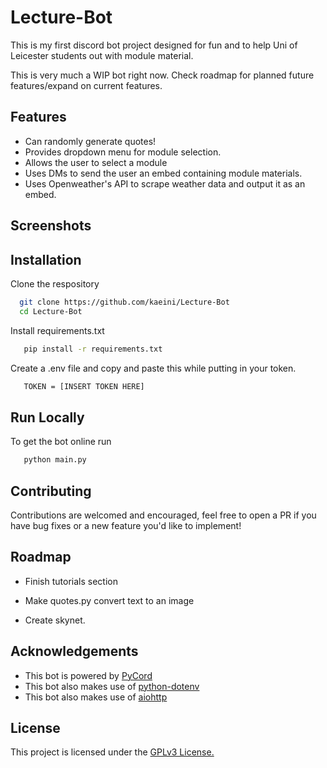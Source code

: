 
# Lecture-Bot

This is my first discord bot project designed for fun and to help Uni of Leicester students out with module material.

This is very much a WIP bot right now. Check roadmap for planned future features/expand on current features.


## Features

- Can randomly generate quotes!
- Provides dropdown menu for module selection.
- Allows the user to select a module
- Uses DMs to send the user an embed containing module materials.
- Uses Openweather's API to scrape weather data and output it as an embed.


## Screenshots

## Installation

Clone the respository

```bash
  git clone https://github.com/kaeini/Lecture-Bot
  cd Lecture-Bot
```

Install requirements.txt

```bash
   pip install -r requirements.txt
```

Create a .env file and copy and paste this while putting in your token.

```bash
   TOKEN = [INSERT TOKEN HERE]
```


## Run Locally

To get the bot online run

```bash
   python main.py
```


## Contributing

Contributions are welcomed and encouraged, feel free to open a PR if you have bug fixes or a new feature you'd like to implement!


## Roadmap

- Finish tutorials section

- Make quotes.py convert text to an image

- Create skynet.


## Acknowledgements

 - This bot is powered by [PyCord](https://github.com/Pycord-Development/pycord)
 - This bot also makes use of [python-dotenv](https://github.com/theskumar/python-dotenv)
 - This bot also makes use of [aiohttp](https://github.com/aio-libs/aiohttp)


## License

This project is licensed under the [GPLv3 License.](https://choosealicense.com/licenses/gpl-3.0/)

